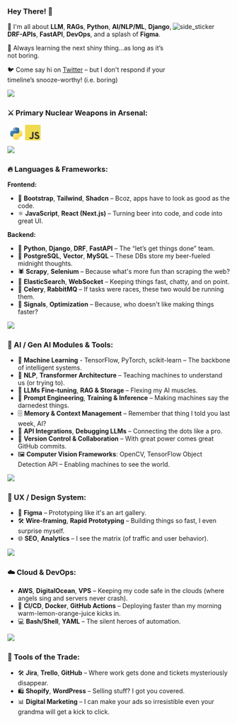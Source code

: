 ### Hey There! 👋
<img align="right" width=130px height=130px alt="side_sticker" src="https://media.giphy.com/media/TEnXkcsHrP4YedChhA/giphy.gif" />

🔭 I'm all about **LLM**, **RAGs**, **Python**, **AI/NLP/ML**, **Django**, **DRF-APIs**, **FastAPI**, **DevOps**, and a splash of **Figma**.

🌱 Always learning the next shiny thing...as long as it’s not boring.

🐦 Come say hi on [Twitter](https://twitter.com/sachinhep) – but I don't respond if your timeline’s snooze-worthy! (i.e. boring)

<a href="https://www.youtube.com/watch?v=dQw4w9WgXcQ"><img src="https://user-images.githubusercontent.com/73097560/115834477-dbab4500-a447-11eb-908a-139a6edaec5c.gif"></a>


### ⚔️ Primary Nuclear Weapons in Arsenal:

<img align="left" alt="Python" width="40px" src="https://raw.githubusercontent.com/github/explore/80688e429a7d4ef2fca1e82350fe8e3517d3494d/topics/python/python.png" />
<img align="left" alt="JavaScript" width="35px" src="https://raw.githubusercontent.com/github/explore/80688e429a7d4ef2fca1e82350fe8e3517d3494d/topics/javascript/javascript.png" />

<br />
<br />

<a href="https://www.youtube.com/watch?v=dQw4w9WgXcQ"><img src="https://user-images.githubusercontent.com/73097560/115834477-dbab4500-a447-11eb-908a-139a6edaec5c.gif"></a>


### 🔥 Languages & Frameworks:

**Frontend:**

- 🎨 **Bootstrap**, **Tailwind**,  **Shadcn** – Bcoz, apps have to look as good as the code.  
- ⚛️ **JavaScript**, **React (Next.js)** – Turning beer into code, and code into great UI.

**Backend:**

- 🐍 **Python**, **Django**, **DRF**, **FastAPI** – The “let’s get things done” team. 
- 🐘 **PostgreSQL**, **Vector**, **MySQL** – These DBs store my beer-fueled midnight thoughts.
- 🕷️ **Scrapy**, **Selenium** – Because what's more fun than scraping the web?
- 🦄 **ElasticSearch**, **WebSocket** – Keeping things fast, chatty, and on point.
- 🐇 **Celery**, **RabbitMQ** – If tasks were races, these two would be running them.
- 🚨 **Signals**, **Optimization** – Because, who doesn't like making things faster?

<a href="https://www.youtube.com/watch?v=dQw4w9WgXcQ"><img src="https://user-images.githubusercontent.com/73097560/115834477-dbab4500-a447-11eb-908a-139a6edaec5c.gif"></a>


### 🤖 AI / Gen AI Modules & Tools:

- 🧠 **Machine Learning** - TensorFlow, PyTorch, scikit-learn – The backbone of intelligent systems.
- 🧠 **NLP**, **Transformer Architecture** – Teaching machines to understand us (or trying to).
- 💪 **LLMs Fine-tuning**, **RAG & Storage** – Flexing my AI muscles.
- 📜 **Prompt Engineering**, **Training & Inference** – Making machines say the darnedest things.
- 🗄️ **Memory & Context Management** – Remember that thing I told you last week, AI?
- 🔌 **API Integrations**, **Debugging LLMs** – Connecting the dots like a pro.
- 💾 **Version Control & Collaboration** – With great power comes great GitHub commits.
- 🖼️ **Computer Vision Frameworks**: OpenCV, TensorFlow Object Detection API – Enabling machines to see the world.

<a href="https://www.youtube.com/watch?v=dQw4w9WgXcQ"><img src="https://user-images.githubusercontent.com/73097560/115834477-dbab4500-a447-11eb-908a-139a6edaec5c.gif"></a>


### 🎨 UX / Design System:

- 🎨 **Figma** – Prototyping like it's an art gallery.
- 🛠️ **Wire-framing**, **Rapid Prototyping** – Building things so fast, I even surprise myself.
- 🌐 **SEO**, **Analytics** – I see the matrix (of traffic and user behavior). 

<a href="https://www.youtube.com/watch?v=dQw4w9WgXcQ"><img src="https://user-images.githubusercontent.com/73097560/115834477-dbab4500-a447-11eb-908a-139a6edaec5c.gif"></a>


### ☁️ Cloud & DevOps:

- **AWS**, **DigitalOcean**, **VPS** – Keeping my code safe in the clouds (where angels sing and servers never crash).
- 🚀 **CI/CD**, **Docker**, **GitHub Actions** – Deploying faster than my morning warm-lemon-orange-juice kicks in.
- 💻 **Bash/Shell**, **YAML** – The silent heroes of automation.

<a href="https://www.youtube.com/watch?v=dQw4w9WgXcQ"><img src="https://user-images.githubusercontent.com/73097560/115834477-dbab4500-a447-11eb-908a-139a6edaec5c.gif"></a>


### 💼 Tools of the Trade:

- 🛠️ **Jira**, **Trello**, **GitHub** – Where work gets done and tickets mysteriously disappear.
- 🛍️ **Shopify**, **WordPress** – Selling stuff? I got you covered.
- 📊 **Digital Marketing** – I can make your ads so irresistible even your grandma will get a kick to click.




